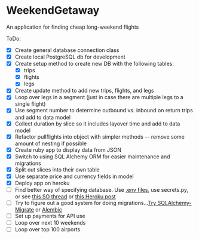 # WeekendGetaway
An application for finding cheap long-weekend flights

ToDo:
* [x] Create general database connection class
*   [x] Create local PostgreSQL db for development
* [x] Create setup method to create new DB with the following tables:
  * [x] trips
  * [x] flights
  * [x] legs
* [x] Create update method to add new trips, flights, and legs
* [x] Loop over legs in a segment (just in case there are multiple legs to a single flight)
* [x] Use segment number to determine outbound vs. inbound on return trips and add to data model
* [x] Collect duration by slice so it includes layover time and add to data model
* [x] Refactor pullflights into object with simpler methods -- remove some amount of nesting if possible
* [x] Create ruby app to display data from JSON
* [x] Switch to using SQL Alchemy ORM for easier maintenance and migrations
* [x] Split out slices into their own table
* [x] Use separate price and currency fields in model
* [x] Deploy app on heroku
* [ ] Find better way of specifying database. Use [.env files](https://devcenter.heroku.com/articles/config-vars), use secrets.py, or see [this SO thread](http://stackoverflow.com/questions/5981508/share-database-between-2-apps-in-heroku) or [this Heroku post](https://blog.heroku.com/archives/2015/1/23/expanding_the_power_of_add_ons)
* [ ] Try to figure out  a good system for doing migrations...[Try SQLAlchemy-Migrate](http://www.karoltomala.com/blog/?p=633) or [Alembic](http://alembic.readthedocs.org/en/latest/tutorial.html)
* [ ] Set up payments for API use
* [ ] Loop over next 10 weekends
* [ ] Loop over top 100 airports
